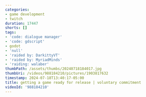 ```yaml
---
categories:
- game development
- twitch
duration: 17447
shorts: []
tags:
- 'code: dialogue manager'
- 'code: gdscript'
- godot
- 'null'
- 'raided by: DarkittyVT'
- 'raided by: MyriadMinds'
- 'raiding: walaber'
thumbPath: /assets/thumbs/20240718184017.jpg
thumbUri: /videos/988184210/pictures/1903817632
timestamp: 2024-07-18T13:40:17-05:00
title: getting a game ready for release | voluntary commitment
videoId: '988184210'
---
```

